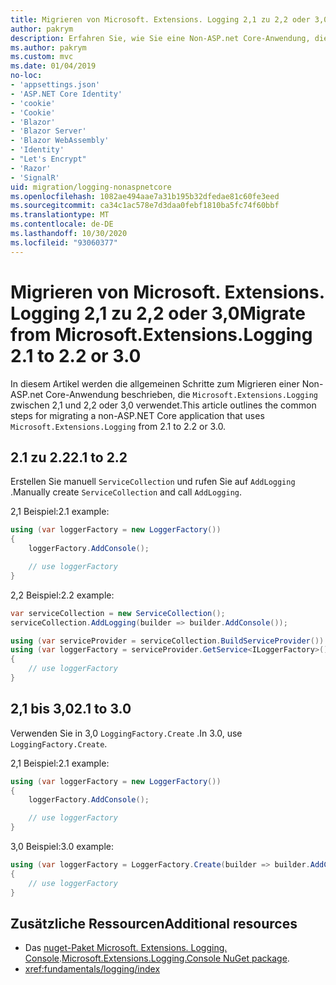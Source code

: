 ```yaml
---
title: Migrieren von Microsoft. Extensions. Logging 2,1 zu 2,2 oder 3,0
author: pakrym
description: Erfahren Sie, wie Sie eine Non-ASP.net Core-Anwendung, die Microsoft. Extensions. Logging verwendet, von 2,1 zu 2,2 oder 3,0 migrieren.
ms.author: pakrym
ms.custom: mvc
ms.date: 01/04/2019
no-loc:
- 'appsettings.json'
- 'ASP.NET Core Identity'
- 'cookie'
- 'Cookie'
- 'Blazor'
- 'Blazor Server'
- 'Blazor WebAssembly'
- 'Identity'
- "Let's Encrypt"
- 'Razor'
- 'SignalR'
uid: migration/logging-nonaspnetcore
ms.openlocfilehash: 1082ae494aae7a31b195b32dfedae81c60fe3eed
ms.sourcegitcommit: ca34c1ac578e7d3daa0febf1810ba5fc74f60bbf
ms.translationtype: MT
ms.contentlocale: de-DE
ms.lasthandoff: 10/30/2020
ms.locfileid: "93060377"
---
```

# <a name="migrate-from-microsoftextensionslogging-21-to-22-or-30"></a><span data-ttu-id="8e072-103">Migrieren von Microsoft. Extensions. Logging 2,1 zu 2,2 oder 3,0</span><span class="sxs-lookup"><span data-stu-id="8e072-103">Migrate from Microsoft.Extensions.Logging 2.1 to 2.2 or 3.0</span></span>

<span data-ttu-id="8e072-104">In diesem Artikel werden die allgemeinen Schritte zum Migrieren einer Non-ASP.net Core-Anwendung beschrieben, die `Microsoft.Extensions.Logging` zwischen 2,1 und 2,2 oder 3,0 verwendet.</span><span class="sxs-lookup"><span data-stu-id="8e072-104">This article outlines the common steps for migrating a non-ASP.NET Core application that uses `Microsoft.Extensions.Logging` from 2.1 to 2.2 or 3.0.</span></span>

## <a name="21-to-22"></a><span data-ttu-id="8e072-105">2.1 zu 2.2</span><span class="sxs-lookup"><span data-stu-id="8e072-105">2.1 to 2.2</span></span>

<span data-ttu-id="8e072-106">Erstellen Sie manuell `ServiceCollection` und rufen Sie auf `AddLogging` .</span><span class="sxs-lookup"><span data-stu-id="8e072-106">Manually create `ServiceCollection` and call `AddLogging`.</span></span>

<span data-ttu-id="8e072-107">2,1 Beispiel:</span><span class="sxs-lookup"><span data-stu-id="8e072-107">2.1 example:</span></span>

```csharp
using (var loggerFactory = new LoggerFactory())
{
    loggerFactory.AddConsole();

    // use loggerFactory
}
```

<span data-ttu-id="8e072-108">2,2 Beispiel:</span><span class="sxs-lookup"><span data-stu-id="8e072-108">2.2 example:</span></span>

```csharp
var serviceCollection = new ServiceCollection();
serviceCollection.AddLogging(builder => builder.AddConsole());

using (var serviceProvider = serviceCollection.BuildServiceProvider())
using (var loggerFactory = serviceProvider.GetService<ILoggerFactory>())
{
    // use loggerFactory
}
```

## <a name="21-to-30"></a><span data-ttu-id="8e072-109">2,1 bis 3,0</span><span class="sxs-lookup"><span data-stu-id="8e072-109">2.1 to 3.0</span></span>

<span data-ttu-id="8e072-110">Verwenden Sie in 3,0 `LoggingFactory.Create` .</span><span class="sxs-lookup"><span data-stu-id="8e072-110">In 3.0, use `LoggingFactory.Create`.</span></span>

<span data-ttu-id="8e072-111">2,1 Beispiel:</span><span class="sxs-lookup"><span data-stu-id="8e072-111">2.1 example:</span></span>

```csharp
using (var loggerFactory = new LoggerFactory())
{
    loggerFactory.AddConsole();

    // use loggerFactory
}
```

<span data-ttu-id="8e072-112">3,0 Beispiel:</span><span class="sxs-lookup"><span data-stu-id="8e072-112">3.0 example:</span></span>

```csharp
using (var loggerFactory = LoggerFactory.Create(builder => builder.AddConsole()))
{
    // use loggerFactory
}
```

## <a name="additional-resources"></a><span data-ttu-id="8e072-113">Zusätzliche Ressourcen</span><span class="sxs-lookup"><span data-stu-id="8e072-113">Additional resources</span></span>

* <span data-ttu-id="8e072-114">Das [nuget-Paket Microsoft. Extensions. Logging. Console](https://www.nuget.org/packages/Microsoft.Extensions.Logging.Console/).</span><span class="sxs-lookup"><span data-stu-id="8e072-114">[Microsoft.Extensions.Logging.Console NuGet package](https://www.nuget.org/packages/Microsoft.Extensions.Logging.Console/).</span></span>
* <xref:fundamentals/logging/index>
